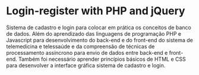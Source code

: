 # Login-register with PHP and jQuery

Sistema de cadastro e login para colocar em prática os conceitos de banco de dados. Além do aprendizado das linguagens de programação PHP e Javascript para desenvolvimento do back-end e do front-end do sistema de telemedicina e telessaúde e da compreensão de técnicas de processamento assíncrono para envio de dados entre back-end e front-end. Também foi necessário aprender princípios básicos de HTML e CSS para desenvolver a interface gráfica sistema de cadastro e login.
